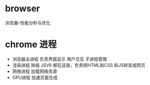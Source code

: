 # browser
浏览器-性能分析与优化

# chrome 进程
- 浏览器主进程 负责界面显示 用户交互 子进程管理 
- 渲染进程 排版 JSV8 都在这层，负责把HTML和CSS 和JS转变成网页
- 网络进程 加载网络资源
- GPU进程 加速页面生成